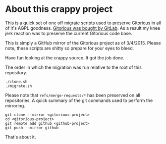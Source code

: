 # About this crappy project

This is a quick set of one off migrate scripts used to preserve Gitorious in all
of it's AGPL goodness.  [Gitorious was bought by GitLab][gitorious-aquisition].
As a result my knee jerk reaction was to preserve the current Gitorious code
base.

This is simply a GitHub mirror of the Gitorious project as of 3/4/2015.  Please
note, these scripts are shitty so prepare for your eyes to bleed.

Have fun looking at the crappy source.  It got the job done.

The order in which the migration was run relative to the root of this
repository.

    ./clone.sh
    ./migrate.sh

Please note that `refs/merge-requests/*` has been preserved on all repositories.
A quick summary of the git commands used to perform the mirroring.

    git clone --mirror <gitorious-project>
    cd <gitorious-project>
    git remote add github <github-project>
    git push --mirror github

That's about it.

[gitorious-aquisition]: https://about.gitlab.com/2015/03/03/gitlab-acquires-gitorious/
